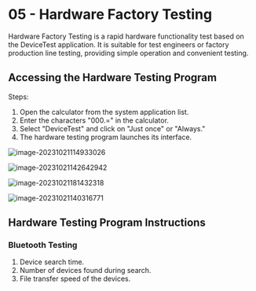 # 05 - Hardware Factory Testing

Hardware Factory Testing is a rapid hardware functionality test based on the DeviceTest application. It is suitable for test engineers or factory production line testing, providing simple operation and convenient testing.



## Accessing the Hardware Testing Program

Steps:

1. Open the calculator from the system application list.
2. Enter the characters "000.=" in the calculator.
3. Select "DeviceTest" and click on "Just once" or "Always."
4. The hardware testing program launches its interface.

![image-20231021114933026](http://tanzhtanzh.oss-cn-shenzhen.aliyuncs.com/img/image-20231021114933026.png)

![image-20231021142642942](http://tanzhtanzh.oss-cn-shenzhen.aliyuncs.com/img/image-20231021142642942.png)

![image-20231021181432318](http://tanzhtanzh.oss-cn-shenzhen.aliyuncs.com/img/image-20231021181432318.png)

![image-20231021140316771](http://tanzhtanzh.oss-cn-shenzhen.aliyuncs.com/img/image-20231021140316771.png)





## Hardware Testing Program Instructions

### Bluetooth Testing

1. Device search time.
2. Number of devices found during search.
3. File transfer speed of the devices.
